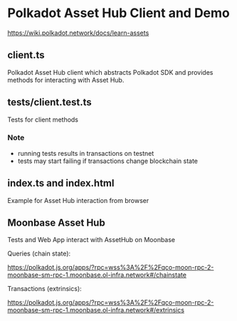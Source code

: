 # Polkadot Asset Hub Client and Demo

https://wiki.polkadot.network/docs/learn-assets

## client.ts
Polkadot Asset Hub client which abstracts Polkadot SDK and provides methods for interacting with Asset Hub.

## tests/client.test.ts
Tests for client methods

### Note
- running tests results in transactions on testnet
- tests may start failing if transactions change blockchain state

## index.ts and index.html
Example for Asset Hub interaction from browser

## Moonbase Asset Hub

Tests and Web App interact with AssetHub on Moonbase

Queries (chain state):

https://polkadot.js.org/apps/?rpc=wss%3A%2F%2Fqco-moon-rpc-2-moonbase-sm-rpc-1.moonbase.ol-infra.network#/chainstate

Transactions (extrinsics):

https://polkadot.js.org/apps/?rpc=wss%3A%2F%2Fqco-moon-rpc-2-moonbase-sm-rpc-1.moonbase.ol-infra.network#/extrinsics


